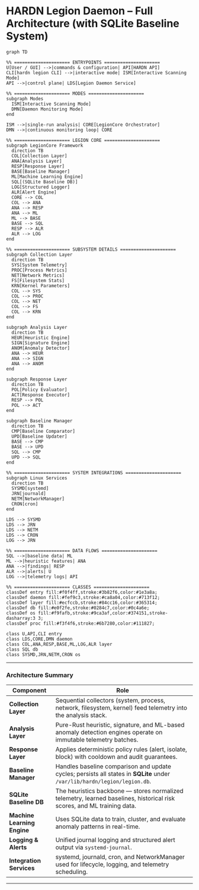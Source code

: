 # HARDN Legion Daemon – Full Architecture (with SQLite Baseline System)

```mermaid
graph TD

%% ===================== ENTRYPOINTS =====================
U[User / GUI] -->|commands & configuration| API[HARDN API]
CLI[hardn legion CLI] -->|interactive mode| ISM[Interactive Scanning Mode]
API -->|control plane| LDS[Legion Daemon Service]

%% ===================== MODES =====================
subgraph Modes
  ISM[Interactive Scanning Mode]
  DMN[Daemon Monitoring Mode]
end

ISM -->|single-run analysis| CORE[LegionCore Orchestrator]
DMN -->|continuous monitoring loop| CORE

%% ===================== LEGION CORE =====================
subgraph LegionCore Framework
  direction TB
  COL[Collection Layer]
  ANA[Analysis Layer]
  RESP[Response Layer]
  BASE[Baseline Manager]
  ML[Machine Learning Engine]
  SQL[(SQLite Baseline DB)]
  LOG[Structured Logger]
  ALR[Alert Engine]
  CORE --> COL
  COL --> ANA
  ANA --> RESP
  ANA --> ML
  ML --> BASE
  BASE --> SQL
  RESP --> ALR
  ALR --> LOG
end

%% ===================== SUBSYSTEM DETAILS =====================
subgraph Collection Layer
  direction TB
  SYS[System Telemetry]
  PROC[Process Metrics]
  NET[Network Metrics]
  FS[Filesystem Stats]
  KRN[Kernel Parameters]
  COL --> SYS
  COL --> PROC
  COL --> NET
  COL --> FS
  COL --> KRN
end

subgraph Analysis Layer
  direction TB
  HEUR[Heuristic Engine]
  SIGN[Signature Engine]
  ANOM[Anomaly Detector]
  ANA --> HEUR
  ANA --> SIGN
  ANA --> ANOM
end

subgraph Response Layer
  direction TB
  POL[Policy Evaluator]
  ACT[Response Executor]
  RESP --> POL
  POL --> ACT
end

subgraph Baseline Manager
  direction TB
  CMP[Baseline Comparator]
  UPD[Baseline Updater]
  BASE --> CMP
  BASE --> UPD
  SQL --> CMP
  UPD --> SQL
end

%% ===================== SYSTEM INTEGRATIONS =====================
subgraph Linux Services
  direction TB
  SYSMD[systemd]
  JRN[journald]
  NETM[NetworkManager]
  CRON[cron]
end

LDS --> SYSMD
LDS --> JRN
LDS --> NETM
LDS --> CRON
LOG --> JRN

%% ===================== DATA FLOWS =====================
SQL -->|baseline data| ML
ML -->|heuristic features| ANA
ANA -->|findings| RESP
ALR -->|alerts| U
LOG -->|telemetry logs| API

%% ===================== CLASSES =====================
classDef entry fill:#f0f4ff,stroke:#3b82f6,color:#1e3a8a;
classDef daemon fill:#fef9c3,stroke:#ca8a04,color:#713f12;
classDef layer fill:#ecfccb,stroke:#84cc16,color:#365314;
classDef db fill:#e0f2fe,stroke:#0284c7,color:#0c4a6e;
classDef os fill:#f9fafb,stroke:#9ca3af,color:#374151,stroke-dasharray:3 3;
classDef proc fill:#f3f4f6,stroke:#6b7280,color:#111827;

class U,API,CLI entry
class LDS,CORE,DMN daemon
class COL,ANA,RESP,BASE,ML,LOG,ALR layer
class SQL db
class SYSMD,JRN,NETM,CRON os
```

---

### Architecture Summary

| Component | Role |
|------------|------|
| **Collection Layer** | Sequential collectors (system, process, network, filesystem, kernel) feed telemetry into the analysis stack. |
| **Analysis Layer** | Pure-Rust heuristic, signature, and ML-based anomaly detection engines operate on immutable telemetry batches. |
| **Response Layer** | Applies deterministic policy rules (alert, isolate, block) with cooldown and audit guarantees. |
| **Baseline Manager** | Handles baseline comparison and update cycles; persists all states in **SQLite** under `/var/lib/hardn/legion/legion.db`. |
| **SQLite Baseline DB** | The heuristics backbone — stores normalized telemetry, learned baselines, historical risk scores, and ML training data. |
| **Machine Learning Engine** | Uses SQLite data to train, cluster, and evaluate anomaly patterns in real-time. |
| **Logging & Alerts** | Unified journal logging and structured alert output via `systemd-journal`. |
| **Integration Services** | systemd, journald, cron, and NetworkManager used for lifecycle, logging, and telemetry scheduling. |

---